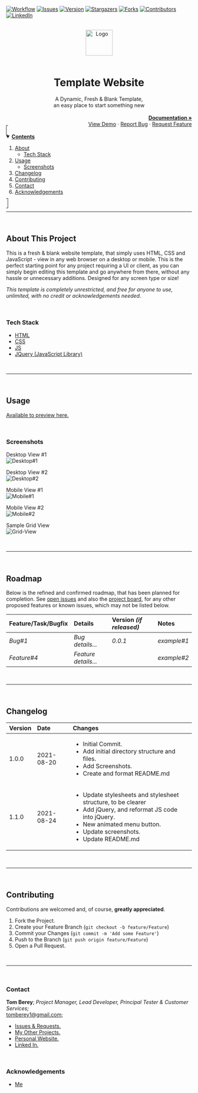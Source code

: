 <!--
*** Using markdown "reference style" links for readability.
*** Reference links are enclosed in brackets [ ] instead of parentheses ( ).
*** See the bottom of this document for the declaration of the reference variables.
*** https://www.markdownguide.org/basic-syntax/#reference-style-links
-->

<!-- PROJECT SHIELDS/BADGES -->
[![Workflow][workflow-shield]][workflow-url]
[![Issues][issues-shield]][issues-url]
[![Version][version-shield]][version-url]
[![Stargazers][stars-shield]][stars-url]
[![Forks][forks-shield]][forks-url]
[![Contributors][contributors-shield]][contributors-url]
[![LinkedIn][linkedin-shield]][linkedin-url]



<!-- PROJECT LOGO & TITLE -->
<br>
<div align="center">
  <a href="https://github.com/tberey">
    <img src="assets/html5.png" alt="Logo" width="73" height="70">
  </a><br><br>
  <div align="center"><h1>Template Website</h1>A Dynamic, Fresh & Blank Template,<br>an easy place to start something new</div>
  <div align="right">
    <br>
    <a href="https://github.com/tberey/html-css-js-blank-website-template/blob/master/README.md"><strong>Documentation »</strong></a>
    <br>
    <a href="#usage">View Demo</a>
    ·
    <a href="https://github.com/tberey/html-css-js-blank-website-template/issues">Report Bug</a>
    ·
    <a href="https://github.com/tberey/html-css-js-blank-website-template/issues">Request Feature</a>
  </div>
</div>



<!-- TABLE OF CONTENTS -->
<details open="open" style="padding:4px;display:inline;border-width:1px;border-style:solid;">
  <summary><b style="display: inline-block"><u>Contents</u></b></summary>
    <ol>
        <li>
        <a href="#about-this-project">About</a>
        <ul>
            <li><a href="#tech-stack">Tech Stack</a></li>
        </ul>
        </li>
        <li>
          <a href="#usage">Usage</a>
          <ul>
            <li><a href="#screenshots">Screenshots</a></li>
        </ul>
        </li>
        <li><a href="#changelog">Changelog</a></li>
        <li><a href="#contributing">Contributing</a></li>
        <li><a href="#contact">Contact</a></li>
        <li><a href="#acknowledgements">Acknowledgements</a></li>
    </ol>
</details><hr><br>



<!-- ABOUT THis PROJECT -->
## About This Project
This is a fresh & blank website template, that simply uses HTML, CSS and JavaScript - view in any web browser on a desktop or mobile. This is the perfect starting point for any project requiring a UI or client, as you can simply begin editing this template and go anywhere from there, without any hassle or unnecessary additions. Designed for any screen type or size!

*This template is completely unrestricted, and free for anyone to use, unlimited, with no credit or acknowledgements needed.*

<br>

### Tech Stack
* [HTML](https://en.wikipedia.org/wiki/HTML5)
* [CSS](https://en.wikipedia.org/wiki/CSS)
* [JS](https://en.wikipedia.org/wiki/JavaScript)
* [JQuery (JavaScript Library)](https://jquery.com/)

<br><hr><br>



<!-- USAGE EXAMPLES -->
## Usage

[Available to preview here.](https://tberey.github.io/html-css-js-blank-website-template/)

<br>

### Screenshots

Desktop View #1<br>
![Desktop#1](https://github.com/tberey/html-css-js-blank-website-template/blob/master/screenshots/desktop1.png?raw=true)

Desktop View #2<br>
![Desktop#2](https://github.com/tberey/html-css-js-blank-website-template/blob/master/screenshots/desktop2.png?raw=true)

Mobile View #1<br>
![Mobile#1](https://github.com/tberey/html-css-js-blank-website-template/blob/master/screenshots/mobile1.png?raw=true)

Mobile View #2<br>
![Mobile#2](https://github.com/tberey/html-css-js-blank-website-template/blob/master/screenshots/mobile2.png?raw=true)

Sample Grid View<br>
![Grid-View](https://github.com/tberey/html-css-js-blank-website-template/blob/master/screenshots/grid-view.png?raw=true)

<br><hr><br>



<!-- ROADMAP -->
## Roadmap
Below is the refined and confirmed roadmap, that has been planned for completion. See [open issues][issues-url] and also the [project board][project-url], for any other proposed features or known issues, which may not be listed below.

| Feature/Task/Bugfix | Details | Version <i>(if released)</i> | Notes |
|:---|:---|:---|:---|
| <i>Bug#1</i> | <i>Bug details...</i> | <i>0.0.1</i> | <i>example#1</i> |
| <i>Feature#4</i> | <i>Feature details...</i> |   | <i>example#2</i> |

<br><hr><br>



<!-- CHANGELOG -->
## Changelog

| Version | Date | Changes |
|:---|:---|:---|
| 1.0.0 | 2021-08-20 | <ul><li>Initial Commit.</li><li>Add initial directory structure and files.</li><li>Add Screenshots.</li><li>Create and format README.md</li></ul> |
| 1.1.0 | 2021-08-24 | <ul><li>Update stylesheets and stylesheet structure, to be clearer</li><li>Add jQuery, and reformat JS code into jQuery.</li><li>New animated menu button.</li><li>Update screenshots.</li><li>Update README.md</li></ul> |

<br><hr><br>



<!-- CONTRIBUTING -->
## Contributing
Contributions are welcomed and, of course, **greatly appreciated**.

1. Fork the Project.
2. Create your Feature Branch (`git checkout -b feature/Feature`)
3. Commit your Changes (`git commit -m 'Add some Feature'`)
4. Push to the Branch (`git push origin feature/Feature`)
5. Open a Pull Request.

<br><hr><br>



<!-- CONTACT -->
### Contact

<b>Tom Berey</b>; <i>Project Manager, Lead Developer, Principal Tester & Customer Services;</i><br>tomberey1@gmail.com;

* [Issues & Requests.][issues-url]
* [My Other Projects.](https://github.com/tberey?tab=repositories)
* [Personal Website.](https://tberey.github.io/)
* [Linked In.](https://uk.linkedin.com/in/thomas-berey)

<br>

<!-- ACKNOWLEDGEMENTS -->
### Acknowledgements

* [Me](https://github.com/tberey)





<!-- SPECIFIC URLS - NEED CHANGING PER PROJECT -->
<!-- https://www.markdownguide.org/basic-syntax/#reference-style-links -->
[workflow-shield]: https://github.com/tberey/html-css-js-blank-website-template/actions/workflows/codeql-analysis.yml/badge.svg
[workflow-url]: https://github.com/tberey/html-css-js-blank-website-template/actions
[version-shield]: https://img.shields.io/github/v/release/tberey/html-css-js-blank-website-template
[version-url]: https://github.com/tberey/html-css-js-blank-website-template/releases/
[stars-shield]: https://img.shields.io/github/stars/tberey/html-css-js-blank-website-template.svg
[stars-url]: https://github.com/tberey/html-css-js-blank-website-template/stargazers
[contributors-shield]: https://img.shields.io/github/contributors/tberey/html-css-js-blank-website-template.svg
[contributors-url]: https://github.com/tberey/html-css-js-blank-website-template/graphs/contributors
[forks-shield]: https://img.shields.io/github/forks/tberey/html-css-js-blank-website-template.svg
[forks-url]: https://github.com/tberey/html-css-js-blank-website-template/network/members
[issues-shield]: https://img.shields.io/github/issues/tberey/html-css-js-blank-website-template.svg
[issues-url]: https://github.com/tberey/html-css-js-blank-website-template/issues
[linkedin-shield]: https://img.shields.io/badge/-LinkedIn-black.svg?logo=linkedin&colorB=555
[linkedin-url]: https://uk.linkedin.com/in/thomas-berey
[project-url]: https://github.com/tberey/html-css-js-blank-website-template/projects